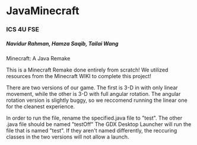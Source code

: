 # JavaMinecraft
### ICS 4U FSE
##### Navidur Rahman, Hamza Saqib, Tailai Wang
Minecraft: A Java Remake

This is a Minecraft Remake done entirely from scratch! We utilized resources from the Minecraft WIKI to complete this project!

There are two versions of our game. The first is 3-D in with only linear movement, while the other is 3-D
with full angular rotation. The angular rotation version is slightly buggy, so we reccomend running the linear
one for the cleanest experience.

In order to run the file, rename the specified.java file to "test". The other .java file should be named "testOff"
The GDX Desktop Launcher will run the file that is named "test". If they aren't named differently, the reccuring classes 
in the two versions will not allow a launch. 
